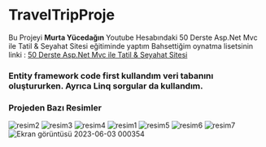 # TravelTripProje

Bu Projeyi **Murta Yücedağın** Youtube Hesabındaki 50 Derste Asp.Net Mvc ile Tatil & Seyahat Sitesi eğitiminde yaptım
Bahsettiğim oynatma lisetsinin linki : [50 Derste Asp.Net Mvc ile Tatil & Seyahat Sitesi](https://www.youtube.com/playlist?list=PLKnjBHu2xXNNhJQ6SyF7Wyhqza9mkMGSw)

### Entity framework code first kullandım veri tabanını oluştururken. Ayrıca Linq sorgular da kullandım. 

### Projeden Bazı Resimler

![resim2](https://github.com/MhmmdAkcby/TravelTripProje/assets/129775174/735e6d21-41b8-4293-bd01-82ccdc9f5b8d)
![resim3](https://github.com/MhmmdAkcby/TravelTripProje/assets/129775174/349d39fd-71ce-4016-af12-95988b2941ed)
![resim4](https://github.com/MhmmdAkcby/TravelTripProje/assets/129775174/303244cc-244f-4faa-9a84-7b7c22fafe0d)
![resim1](https://github.com/MhmmdAkcby/TravelTripProje/assets/129775174/33e99e68-e9ee-4805-b109-636288e3802c)
![resim5](https://github.com/MhmmdAkcby/TravelTripProje/assets/129775174/6c25bd41-db49-44be-95d4-02c95329ddb9)
![resim6](https://github.com/MhmmdAkcby/TravelTripProje/assets/129775174/bde504bc-f628-4f2c-b9e9-7b2e77493117)
![resim7](https://github.com/MhmmdAkcby/TravelTripProje/assets/129775174/939d7b2d-877f-4470-b682-a4b895933b4a)
![Ekran görüntüsü 2023-06-03 000354](https://github.com/MhmmdAkcby/TravelTripProje/assets/129775174/978e923b-3c56-4b08-afe9-cd8d52df44c4)
